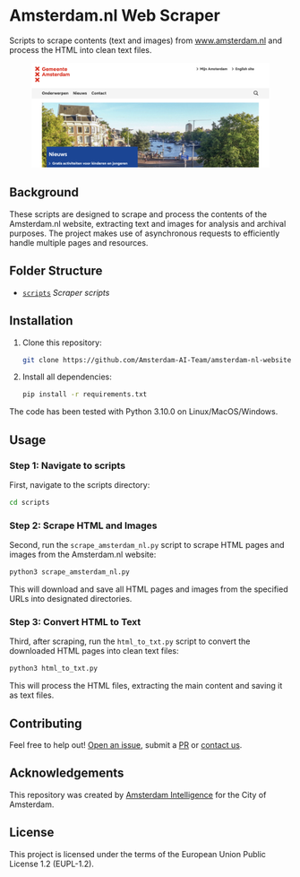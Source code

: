 # Amsterdam.nl Web Scraper

Scripts to scrape contents (text and images) from www.amsterdam.nl and process the HTML into clean text files.

<figure align="center">
  <img
  src="media/homescreen.png"
  alt="amsterdam.nl homescreen">
</figure>



## Background

These scripts are designed to scrape and process the contents of the Amsterdam.nl website, extracting text and images for analysis and archival purposes. The project makes use of asynchronous requests to efficiently handle multiple pages and resources.

## Folder Structure

 * [`scripts`](./sripts) _Scraper scripts_

## Installation

1. Clone this repository:

    ```bash
    git clone https://github.com/Amsterdam-AI-Team/amsterdam-nl-website-scraper.git
    ```

2. Install all dependencies:

    ```bash
    pip install -r requirements.txt
    ```

The code has been tested with Python 3.10.0 on Linux/MacOS/Windows.

## Usage

### Step 1: Navigate to scripts

First, navigate to the scripts directory:

```bash
cd scripts
```

### Step 2: Scrape HTML and Images

Second, run the `scrape_amsterdam_nl.py` script to scrape HTML pages and images from the Amsterdam.nl website:

```bash
python3 scrape_amsterdam_nl.py
```

This will download and save all HTML pages and images from the specified URLs into designated directories.

### Step 3: Convert HTML to Text

Third, after scraping, run the `html_to_txt.py` script to convert the downloaded HTML pages into clean text files:

```bash
python3 html_to_txt.py
```

This will process the HTML files, extracting the main content and saving it as text files.

## Contributing

Feel free to help out! [Open an issue](https://github.com/Amsterdam-AI-Team/amsterdam-nl-website-scraper/issues), submit a [PR](https://github.com/Amsterdam-AI-Team/amsterdam-nl-website-scraper/pulls) or [contact us](https://amsterdamintelligence.com/contact/).


## Acknowledgements

This repository was created by [Amsterdam Intelligence](https://amsterdamintelligence.com/) for the City of Amsterdam.

## License 

This project is licensed under the terms of the European Union Public License 1.2 (EUPL-1.2).


